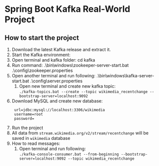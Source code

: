 <h1>Spring Boot Kafka Real-World Project</h1>
<h2>How to start the project</h2>
<ol>
<li class="has-line-data" data-line-start="3" data-line-end="4">Download the latest Kafka release and extract it.</li>
<li class="has-line-data" data-line-start="4" data-line-end="5">Start the Kafka environment:</li>
<li class="has-line-data" data-line-start="5" data-line-end="6">Open terminal and kafka folder: cd kafka</li>
<li class="has-line-data" data-line-start="6" data-line-end="7">Run command: .\bin\windows\zookeeper-server-start.bat .\config\zookeeper.properties</li>
<li class="has-line-data" data-line-start="7" data-line-end="10">Open another terminal and run following: .\bin\windows\kafka-server-start.bat .\config\server.properties
<ol>
<li class="has-line-data" data-line-start="8" data-line-end="10">Open new terminal and create new kafka topic:<br>
<code>./kafka-topics.bat --create --topic wikimedia_recentchange --bootstrap-server=localhost:9092</code></li>
</ol>
</li>
<li class="has-line-data" data-line-start="10" data-line-end="16">Download MySQL and create new database:<pre><code class="has-line-data" data-line-start="12" data-line-end="16"> url=jdbc:mysql://localhost:3306/wikimedia
 username=root
 password=
</code></pre>
</li>
<li class="has-line-data" data-line-start="16" data-line-end="17">Run the project</li>
<li class="has-line-data" data-line-start="17" data-line-end="18">All data from <code>stream.wikimedia.org/v2/stream/recentchange</code> will be saved in <code>wikimedia</code> database</li>
<li class="has-line-data" data-line-start="18" data-line-end="21">How to read messages:
<ol>
<li class="has-line-data" data-line-start="19" data-line-end="21">Open terminal and run following:<br>
<code>./kafka-console-consumer.bat --from-beginning --bootstrap-server=localhost:9092 --topic wikimedia_recentchange</code></li>
</ol>
</li>
</ol>